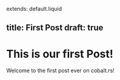 extends: default.liquid

title: First Post
draft: true
---

# This is our first Post!

Welcome to the first post ever on cobalt.rs!
